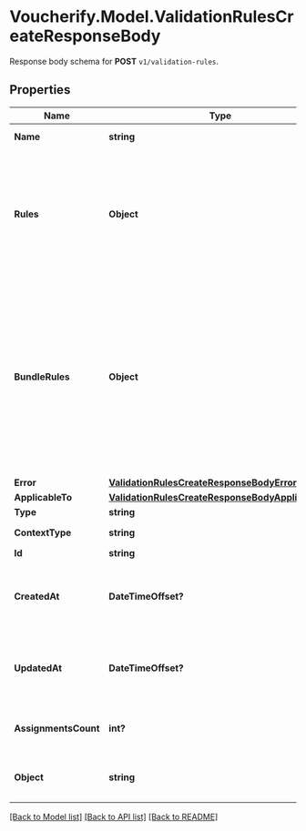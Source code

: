 # Voucherify.Model.ValidationRulesCreateResponseBody
Response body schema for **POST** `v1/validation-rules`.

## Properties

Name | Type | Description | Notes
------------ | ------------- | ------------- | -------------
**Name** | **string** | Custom, unique name for set of validation rules. | [optional] 
**Rules** | **Object** | Contains all the rule definitions for the validation rule. It is a set of key value pairs representing the rules and logic between the rules. The keys are numbered consecutively beginning from &#x60;1&#x60;. The values are objects containing the rule conditions. | [optional] 
**BundleRules** | **Object** | Contains all the definitions for the bundle rules. It is a set of key value pairs representing the rules and logic between them. The keys are numbered consecutively beginning from &#x60;1&#x60;. The values are objects containing the rule conditions.  While updating with the PUT method, you can pass &#x60;\&quot;bundle_rules\&quot;: null&#x60; to delete the configuration; in the response, an empty object is then returned. | [optional] 
**Error** | [**ValidationRulesCreateResponseBodyError**](ValidationRulesCreateResponseBodyError.md) |  | [optional] 
**ApplicableTo** | [**ValidationRulesCreateResponseBodyApplicableTo**](ValidationRulesCreateResponseBodyApplicableTo.md) |  | [optional] 
**Type** | **string** | Type of validation rule. | [optional] 
**ContextType** | **string** | Validation rule context type.    | **Context Type** | **Definition** | |:- --|:- --| | earning_rule.order.paid |  | | earning_rule.custom_event |  | | earning_rule.customer.segment.entered |  | | campaign.discount_coupons |  | | campaign.discount_coupons.discount.apply_to_order |  | | campaign.discount_coupons.discount.apply_to_items |  | | campaign.discount_coupons.discount.apply_to_items_proportionally |  | | campaign.discount_coupons.discount.apply_to_items_proportionally_by_quantity |  | | campaign.discount_coupons.discount.fixed.apply_to_items |  | | campaign.gift_vouchers |  | | campaign.gift_vouchers.gift.apply_to_order |  | | campaign.gift_vouchers.gift.apply_to_items |  | | campaign.referral_program |  | | campaign.referral_program.discount.apply_to_order |  | | campaign.referral_program.discount.apply_to_items |  | | campaign.referral_program.discount.apply_to_items_proportionally |  | | campaign.referral_program.discount.apply_to_items_proportionally_by_quantity |  | | campaign.referral_program.discount.fixed.apply_to_items |  | | campaign.promotion |  | | campaign.promotion.discount.apply_to_order |  | | campaign.promotion.discount.apply_to_items |  | | campaign.promotion.discount.apply_to_items_proportionally |  | | campaign.promotion.discount.apply_to_items_proportionally_by_quantity |  | | campaign.promotion.discount.fixed.apply_to_items |  | | campaign.loyalty_program |  | | voucher.discount_voucher |  | | voucher.discount_voucher.discount.apply_to_order |  | | voucher.discount_voucher.discount.apply_to_items |  | | voucher.discount_voucher.discount.apply_to_items_proportionally |  | | voucher.discount_voucher.discount.apply_to_items_proportionally_by_quantity |  | | voucher.discount_voucher.discount.fixed.apply_to_items |  | | voucher.gift_voucher |  | | voucher.gift_voucher.gift.apply_to_order |  | | voucher.gift_voucher.gift.apply_to_items |  | | voucher.loyalty_card |  | | distribution.custom_event |  | | reward_assignment.pay_with_points |  | | global |  | | [optional] 
**Id** | **string** | Unique validation rule ID. | [optional] 
**CreatedAt** | **DateTimeOffset?** | Timestamp representing the date and time when the validation rule was created. The value is shown in the ISO 8601 format. | [optional] 
**UpdatedAt** | **DateTimeOffset?** | Timestamp representing the date and time when the validation rule was updated. The value is shown in the ISO 8601 format. | [optional] 
**AssignmentsCount** | **int?** | The number of instances the validation rule has been assigned to different types of redeemables. | [optional] 
**Object** | **string** | The type of the object represented by JSON. This object stores information about the validation rule. | [optional] 

[[Back to Model list]](../README.md#documentation-for-models) [[Back to API list]](../README.md#documentation-for-api-endpoints) [[Back to README]](../README.md)

